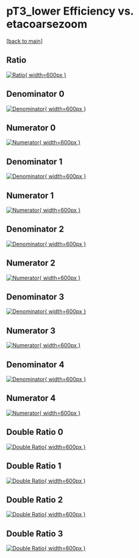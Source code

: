 # pT3_lower Efficiency vs. etacoarsezoom

[[back to main](./)]



## Ratio

[![Ratio](../mtv/var/pT3_lower_base_0_1_eff_etacoarsezoom.png){ width=600px }](../mtv/var/pT3_lower_base_0_1_eff_etacoarsezoom.pdf)

## Denominator 0

[![Denominator](../mtv/den/pT3_lower_base_0_1_eff_etacoarsezoom_den0.png){ width=600px }](../mtv/den/pT3_lower_base_0_1_eff_etacoarsezoom_den0.pdf)

## Numerator 0

[![Numerator](../mtv/num/pT3_lower_base_0_1_eff_etacoarsezoom_num0.png){ width=600px }](../mtv/num/pT3_lower_base_0_1_eff_etacoarsezoom_num0.pdf)

## Denominator 1

[![Denominator](../mtv/den/pT3_lower_base_0_1_eff_etacoarsezoom_den1.png){ width=600px }](../mtv/den/pT3_lower_base_0_1_eff_etacoarsezoom_den1.pdf)

## Numerator 1

[![Numerator](../mtv/num/pT3_lower_base_0_1_eff_etacoarsezoom_num1.png){ width=600px }](../mtv/num/pT3_lower_base_0_1_eff_etacoarsezoom_num1.pdf)

## Denominator 2

[![Denominator](../mtv/den/pT3_lower_base_0_1_eff_etacoarsezoom_den2.png){ width=600px }](../mtv/den/pT3_lower_base_0_1_eff_etacoarsezoom_den2.pdf)

## Numerator 2

[![Numerator](../mtv/num/pT3_lower_base_0_1_eff_etacoarsezoom_num2.png){ width=600px }](../mtv/num/pT3_lower_base_0_1_eff_etacoarsezoom_num2.pdf)

## Denominator 3

[![Denominator](../mtv/den/pT3_lower_base_0_1_eff_etacoarsezoom_den3.png){ width=600px }](../mtv/den/pT3_lower_base_0_1_eff_etacoarsezoom_den3.pdf)

## Numerator 3

[![Numerator](../mtv/num/pT3_lower_base_0_1_eff_etacoarsezoom_num3.png){ width=600px }](../mtv/num/pT3_lower_base_0_1_eff_etacoarsezoom_num3.pdf)

## Denominator 4

[![Denominator](../mtv/den/pT3_lower_base_0_1_eff_etacoarsezoom_den4.png){ width=600px }](../mtv/den/pT3_lower_base_0_1_eff_etacoarsezoom_den4.pdf)

## Numerator 4

[![Numerator](../mtv/num/pT3_lower_base_0_1_eff_etacoarsezoom_num4.png){ width=600px }](../mtv/num/pT3_lower_base_0_1_eff_etacoarsezoom_num4.pdf)

## Double Ratio 0

[![Double Ratio](../mtv/ratio/pT3_lower_base_0_1_eff_etacoarsezoom_ratio0.png){ width=600px }](../mtv/ratio/pT3_lower_base_0_1_eff_etacoarsezoom_ratio0.pdf)

## Double Ratio 1

[![Double Ratio](../mtv/ratio/pT3_lower_base_0_1_eff_etacoarsezoom_ratio1.png){ width=600px }](../mtv/ratio/pT3_lower_base_0_1_eff_etacoarsezoom_ratio1.pdf)

## Double Ratio 2

[![Double Ratio](../mtv/ratio/pT3_lower_base_0_1_eff_etacoarsezoom_ratio2.png){ width=600px }](../mtv/ratio/pT3_lower_base_0_1_eff_etacoarsezoom_ratio2.pdf)

## Double Ratio 3

[![Double Ratio](../mtv/ratio/pT3_lower_base_0_1_eff_etacoarsezoom_ratio3.png){ width=600px }](../mtv/ratio/pT3_lower_base_0_1_eff_etacoarsezoom_ratio3.pdf)

